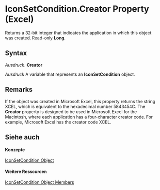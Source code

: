 
# IconSetCondition.Creator Property (Excel)

Returns a 32-bit integer that indicates the application in which this object was created. Read-only  **Long**.


## Syntax

 _Ausdruck_. **Creator**

 _Ausdruck_ A variable that represents an **IconSetCondition** object.


## Remarks

If the object was created in Microsoft Excel, this property returns the string XCEL, which is equivalent to the hexadecimal number 5843454C. The  **Creator** property is designed to be used in Microsoft Excel for the Macintosh, where each application has a four-character creator code. For example, Microsoft Excel has the creator code XCEL.


## Siehe auch


#### Konzepte


[IconSetCondition Object](e3c4ef69-4d95-87c9-5059-805775288e24.md)
#### Weitere Ressourcen


[IconSetCondition Object Members](http://msdn.microsoft.com/library/5ea20648-be46-7b8b-be31-368fc98329ab%28Office.15%29.aspx)